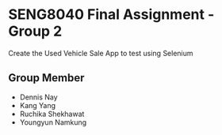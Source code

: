 # SENG8040 Final Assignment - Group 2
Create the Used Vehicle Sale App to test using Selenium

## Group Member
- Dennis Nay
- Kang Yang
- Ruchika Shekhawat
- Youngyun Namkung
